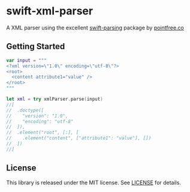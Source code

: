 # swift-xml-parser

A XML parser using the excellent [swift-parsing][swift-parsing] package by [pointfree.co][pointfree]

## Getting Started

```swift
var input = """
<?xml version=\"1.0\" encoding=\"utf-8\"?>
<root>
  <content attribute1="value" />
</root>
"""

let xml = try xmlParser.parse(input)
//[
//  .doctype([
//    "version": "1.0", 
//    "encoding": "utf-8"
//  ]), 
//  .element("root", [:], [
//    .element("content", ["attribute1": "value"], [])
//  ])
//]
```

## License

This library is released under the MIT license. See [LICENSE](LICENSE) for details.

[swift-parsing]: https://github.com/pointfreeco/swift-parsing
[pointfree]: https://pointfree.co
